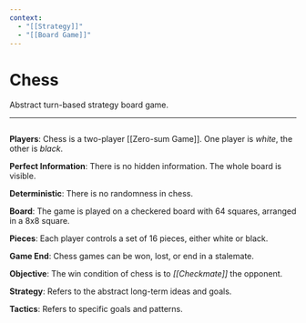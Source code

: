 ```yaml
---
context:
  - "[[Strategy]]"
  - "[[Board Game]]"
---
```


# Chess

Abstract turn-based strategy board game.

---

```chesser
```

**Players**: Chess is a two-player [[Zero-sum Game]]. One player is _white_, the other is _black_.

**Perfect Information**: There is no hidden information. The whole board is visible.

**Deterministic**: There is no randomness in chess.

**Board**: The game is played on a checkered board with 64 squares, arranged in a 8x8 square.

**Pieces**: Each player controls a set of 16 pieces, either white or black.

**Game End**: Chess games can be won, lost, or end in a stalemate.

**Objective**: The win condition of chess is to _[[Checkmate]]_ the opponent.

**Strategy**: Refers to the abstract long-term ideas and goals.

**Tactics**: Refers to specific goals and patterns.
